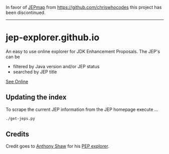 In favor of [JEPmap](https://chriswhocodes.com/jepmap.html) from https://github.com/chriswhocodes this project has been discontinued.

---

# jep-explorer.github.io

An easy to use online explorer for JDK Enhancement Proposals. The JEP's can be

- filtered by Java version and/or JEP status
- searched by JEP title

[See Online](https://suboptimal.github.io/jep-explorer)


## Updating the index

To scrape the current JEP information from the JEP homepage execute ...  

```bash
./get-jeps.py
```

## Credits

Credit goes to [Anthony Shaw](https://github.com/tonybaloney) for his [PEP explorer](https://github.com/tonybaloney/pep-explorer).
